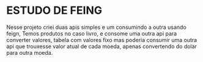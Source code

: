 # ESTUDO DE FEING

Nesse projeto criei duas apis simples e um consumindo a outra usando feign, Temos produtos no caso livro, e consome uma outra api para converter valores, tabela com valores fixo mas poderia consumir uma outra api que trouxesse valor atual de cada moeda, apenas convertendo do dolar para outra moeda.
